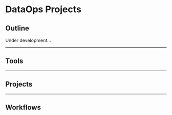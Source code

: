 # DataOps Projects

## Outline

Under development...

---

## Tools


---

## Projects

--- 

## Workflows